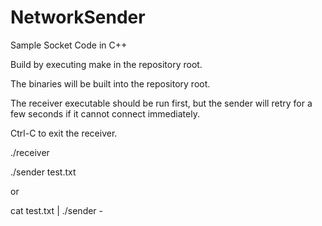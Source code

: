 # NetworkSender
Sample Socket Code in C++

Build by executing make in the repository root.

The binaries will be built into the repository root.

The receiver executable should be run first, but the sender will retry for a few seconds if it cannot connect immediately.

Ctrl-C to exit the receiver.

./receiver

./sender test.txt

or

cat test.txt | ./sender -
